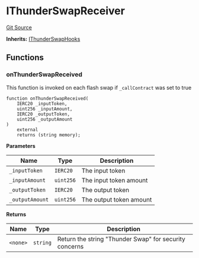 # IThunderSwapReceiver
[Git Source](https://github.com/Sahil-Gujrati/thunder-swap/blob/48c2541b51225b6140f6383b56ab80046ea60c03/src/ThunderSwapReceiver/interfaces/IThunderSwapReceiver.sol)

**Inherits:**
[IThunderSwapHooks](/src/ThunderSwapReceiver/interfaces/IThunderSwapHooks.sol/interface.IThunderSwapHooks.md)


## Functions
### onThunderSwapReceived

This function is invoked on each flash swap if `_callContract` was set to true


```solidity
function onThunderSwapReceived(
    IERC20 _inputToken,
    uint256 _inputAmount,
    IERC20 _outputToken,
    uint256 _outputAmount
)
    external
    returns (string memory);
```
**Parameters**

|Name|Type|Description|
|----|----|-----------|
|`_inputToken`|`IERC20`|The input token|
|`_inputAmount`|`uint256`|The input token amount|
|`_outputToken`|`IERC20`|The output token|
|`_outputAmount`|`uint256`|The output token amount|

**Returns**

|Name|Type|Description|
|----|----|-----------|
|`<none>`|`string`|Return the string "Thunder Swap" for security concerns|


